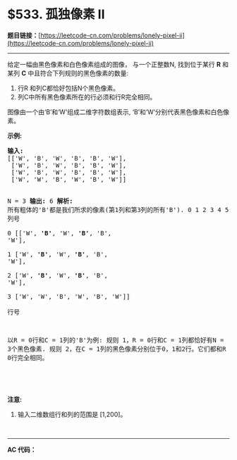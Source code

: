 # $533. 孤独像素 II

**题目链接：**[https://leetcode-cn.com/problems/lonely-pixel-ii](https://leetcode-cn.com/problems/lonely-pixel-ii)

---

<div class="content__1Y2H">
 <div class="notranslate">
  <p>给定一幅由黑色像素和白色像素组成的图像，&nbsp;与一个正整数N, 找到位于某行&nbsp;<strong>R</strong>&nbsp;和某列&nbsp;<strong>C</strong>&nbsp;中且符合下列规则的黑色像素的数量:</p> 
  <ol> 
   <li>行R 和列C都恰好包括N个黑色像素。</li> 
   <li>列C中所有黑色像素所在的行必须和行R完全相同。</li> 
  </ol> 
  <p>图像由一个由‘B’和‘W’组成二维字符数组表示, ‘B’和‘W’分别代表黑色像素和白色像素。</p> 
  <p><strong>示例:</strong></p> 
  <pre class="language-text"><strong>输入:</strong>                                            
[['W', 'B', 'W', 'B', 'B', 'W'],    
 ['W', 'B', 'W', 'B', 'B', 'W'],    
 ['W', 'B', 'W', 'B', 'B', 'W'],    
 ['W', 'W', 'B', 'W', 'B', 'W']] 

N = 3
<strong>输出:</strong> 6
<strong>解析:</strong> 所有粗体的'B'都是我们所求的像素(第1列和第3列的所有'B').
        0    1    2    3    4    5         列号                                          
0    [['W', <strong>'B'</strong>, 'W', <strong>'B'</strong>, 'B', 'W'],    
1     ['W', <strong>'B'</strong>, 'W', <strong>'B'</strong>, 'B', 'W'],    
2     ['W', <strong>'B'</strong>, 'W', <strong>'B'</strong>, 'B', 'W'],    
3     ['W', 'W', 'B', 'W', 'B', 'W']]    
行号

以R = 0行和C = 1列的'B'为例:
规则 1，R = 0行和C = 1列都恰好有N = 3个黑色像素. 
规则 2，在C = 1列的黑色像素分别位于0，1和2行。它们都和R = 0行完全相同。

</pre> 
  <p>&nbsp;</p> 
  <p><strong>注意:</strong></p> 
  <ol> 
   <li>输入二维数组行和列的范围是 [1,200]。</li> 
  </ol> 
  <p>&nbsp;</p> 
 </div>
</div>

---

**AC 代码：**

```java

```
